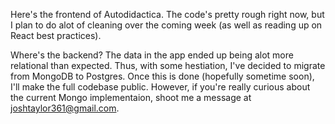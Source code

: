 Here's the frontend of Autodidactica. The code's pretty rough right now, but I plan to do alot of cleaning over the coming week (as well as reading up on React best practices).

Where's the backend? The data in the app ended up being alot more relational than expected. Thus, with some hestiation, I've decided to migrate from MongoDB to Postgres. Once this is done (hopefully sometime soon), I'll make the full codebase public.  However, if you're really curious about the current Mongo implementaion, shoot me a message at joshtaylor361@gmail.com.
